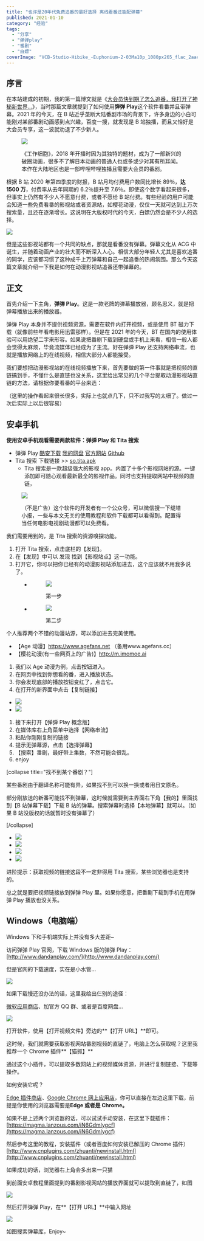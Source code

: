 ```yaml
---
title: "也许是20年代免费追番的最好选择 离线看番还能配弹幕"
published: 2021-01-10
category: "经验"
tags:
  - "分享"
  - "弹弹play"
  - "番剧"
  - "白嫖"
coverImage: "VCB-Studio-Hibike_-Euphonium-2-03Ma10p_1080px265_flac_2aac.mkv_20201226_222450.030.png"
---
```


## 序言

在本站建成的初期，我的第一篇博文就是《[大会员快到期了怎么追番，我打开了神秘新世界…](https://magma.ink/33-2/)》，当时那篇文章就提到了如何使用**弹弹 Play**这个软件看番并且带弹幕。2021 年的今天，在 B 站近乎垄断大陆番剧市场的背景下，许多身边的小白可能刚对某部番剧动画感到点兴趣，百度一搜，就发现是 B 站独播，而且又恰好是大会员专享，这一波就劝退了不少新人。

<figure>

![](images/1610284631867.png)

<figcaption>

《工作细胞》，2018 年开播时因为其独特的题材，成为了一部新兴的破圈动画，很多不了解日本动画的普通人也或多或少对其有所耳闻。本作在大陆地区也是一部哔哩哔哩独播且需要大会员的番剧。

</figcaption>

</figure>

根据 B 站 2020 年第四季度的财报，B 站月均付费用户数同比增长 89％，**达 1500 万**，付费率从去年同期的 6.2％提升至 7.6％。即使这个数字看起来很多，但事实上仍然有不少人不愿意付费，或者不愿给 B 站付费。有些经验的用户可能会知道一些免费看番的影视站或者资源站，如樱花动漫，仅仅一天就可达到上万次搜索量，且还在逐渐增长。这说明在大版权时代的今天，白嫖仍然会是不少人的选择。

![](images/1610284668201.png)

但是这些影视站都有一个共同的缺点，那就是看番没有弹幕。弹幕文化从 ACG 中诞生，并随着动画产业的壮大而不断深入人心。相信大部分年轻人尤其是喜欢追番的同学，应该都习惯了这种成千上万弹幕和自己一起追番的热闹氛围。那么今天这篇文章就介绍一下我是如何在动漫影视站追番还带弹幕的。

## 正文

首先介绍一下主角，**弹弹 Play**。这是一款老牌的弹幕播放器，顾名思义，就是把弹幕播放出来的播放器。

弹弹 Play 本身并不提供视频资源，需要在软件内打开视频，或是使用 BT 磁力下载（就像前些年看电影用迅雷那样）。但是在 2021 年的今天，BT 在国内的使用体验可以用绝望二字来形容。如果说把番剧下载到硬盘或手机上来看，相信一般人都会觉得太麻烦，毕竟流媒体已经成为了主流。好在弹弹 Play 还支持网络串流，也就是播放网络上的在线视频，相信大部分人都能接受。

我们要想把动漫影视站的在线视频播放下来，首先要做的第一件事就是把视频的直链搞到手，不懂什么是直链也没关系，这里给出常见的几个平台提取动漫影视站直链的方法，请根据你要看番的平台来选：

（这里的操作看起来很长很多，实际上也就点几下，只不过我写的太细了。做过一次后实际上以后很容易）

## 安卓手机

**使用安卓手机观看需要两款软件：弹弹 Play 和 Tita 搜索**

- 弹弹 Play [酷安下载](https://www.coolapk.com/apk/com.xyoye.dandanplay) [我的网盘](https://tbs.magma.ink/file/5f55c1b4a8483e2d673a0193/9ddd7838b38b852e103e3d2db81def69/com.xyoye.dandanplay.apk) [官方网站](http://www.dandanplay.com/) [Github](https://github.com/xyoye/DanDanPlayForAndroid/releases/tag/release-v3.5.5)
- Tita 搜索 下载链接 >> [so.tita.apk](http://tbs.magma.ink/file/5f55c1b4a8483e2d673a0193/218c73f586aaaa11812271e27878ca4e/so.tita.apk)
  - Tita 搜索是一款超级强大的影视 app。内置了十多个影视网站的源。一键添加即可随心观看最新最全的影视作品。同时也支持提取网站中视频的直链，

<figure>

![](images/IMG_20210110_220800.jpg)

<figcaption>

（不是广告）这个软件的开发者有一个公众号，可以微信搜一下缇塔小报，一些与本文无关的使用教程和软件下载都可以看得到。配置得当任何电影电视剧动漫都可以免费看。

</figcaption>

</figure>

我们需要用到的，是 Tita 搜索的资源嗅探功能。

1. 打开 Tita 搜索，点击底栏的【发现】。
2. 在【发现】中可以 发现 找到【影视站点】这一功能。
3. 打开它，你可以把你已经有的动漫影视站添加进去，这个应该就不用我多说了。

<figure>

- <figure>
    
    ![](images/IMG_20210110_220600.jpg)
    
    <figcaption>
    
    第一步
    
    </figcaption>
    
    </figure>

- <figure>
    
    ![](images/1610289375519.png)
    
    <figcaption>
    
    第二步
    
    </figcaption>
    
    </figure>

</figure>

个人推荐两个不错的动漫站源，可以添加进去完美使用。

- 【Age 动漫】https://www.agefans.net （备用www.agefans.cc）
- 【樱花动漫(有一些网页上的广告)】http://m.imomoe.ai

1. 我们以 Age 动漫为例，点击按钮进入。
2. 在网页中找到你想看的番，进入播放状态。
3. 你会发现底部的播放按钮变红了，点击它。
4. 在打开的新界面中点击【复制链接】

- ![](images/0D9AC0F426C6C8617F7DF84600AEAE81.jpg)
- ![](images/2B776299D5F05E8C229733B35C9AD9CF-1.jpg)

1. 接下来打开【弹弹 Play 概念版】
2. 在媒体库右上角菜单中选择【网络串流】
3. 粘贴你刚刚复制的链接
4. 提示无弹幕源，点击【选择弹幕】
5. 【搜索】番剧，最好带上集数，不然可能会很乱。
6. enjoy

\[collapse title="找不到某个番剧？"\]

某些番剧由于翻译名称可能有异，如果找不到可以换一换或者用日文原名。

部分刚放送的新番可能找不到弹幕，这时候就需要到主界面右下角【我的】里面找到【B 站弹幕下载】下载 B 站的弹幕。搜索弹幕时选择【本地弹幕】就可以。（如果 B 站没版权的话就暂时没有弹幕了）

\[/collapse\]

- ![](images/401488BF1281E275F2D7C1D9A01AAEF3.jpg)
- ![](images/2A5D55D63DF9F0D05DD19D66ED5C1D1D.jpg)
- ![](images/IMG_20210110_235008.jpg)
- ![](images/Screenshot_2021-01-11-00-00-22-979_com.xyoye_.dand_.png)

进阶提示：获取视频的链接这段不一定非得用 Tita 搜索，某些浏览器也是支持的。

总之就是要把视频链接放到弹弹 Play 里。如果你愿意，把番剧下载到手机在用弹弹 Play 播放也没关系。

## Windows（电脑端）

Windows 下和手机端实际上并没有多大差距~

访问弹弹 Play 官网，下载 Windows 版的弹弹 Play：[http://www.dandanplay.com/](http://www.dandanplay.com/)

但是官网的下载速度，实在是小水管...

![](images/QQ截图20210306233856.png)

如果下载慢还没办法的话，这里我给出仨别的途径：

[微软应用商店](https://www.microsoft.com/en-us/p/%e5%bc%b9%e5%bc%b9play/9nwpvd7t1hpw#activetab=pivot:overviewtab)、加官方 QQ 群、或者是百度网盘...

![](images/QQ截图20210306234221.png)

打开软件，使用【打开视频文件】旁边的**【打开 URL】**即可。

这时候，我们就需要获取影视网站番剧视频的直链了，电脑上怎么获取呢？这里我推荐一个 Chrome 插件**【猫抓】**

通过这个小插件，可以提取多数网站上的视频媒体资源，并进行复制链接、下载等操作。

如何安装它呢？

[Edge 插件商店](https://microsoftedge.microsoft.com/addons/detail/%E7%8C%AB%E6%8A%93/dbopnkgegdeahajfhboecpphnnoeaech?hl=zh-CN)、[Google Chrome 网上应用店](https://chrome.google.com/webstore/detail/%E7%8C%AB%E6%8A%93/jfedfbgedapdagkghmgibemcoggfppbb)，你可以直接在左边这里下载，前提是你使用的浏览器需要是**Edge 或者是 Chrome。**

如果不是上述两个浏览器的话，可以试试手动安装，在这里下载插件：[https://magma.lanzous.com/iN6Gdmlygcf](https://magma.lanzous.com/iN6Gdmlygcf)

然后参考这里的教程，安装插件（或者百度如何安装已解压的 Chrome 插件）[http://www.cnplugins.com/zhuanti/newinstall.html](http://www.cnplugins.com/zhuanti/newinstall.html)

如果成功的话，浏览器右上角会多出来一只猫

到前面安卓教程里面提到的番剧影视网站的播放界面就可以提取到直链了，如图

![](images/QQ截图20210307000154.jpg)

然后打开弹弹 Play，在**【打开 URL】**中输入网址

![](images/QQ截图20210306235953.jpg)

如图搜索弹幕库，Enjoy~

